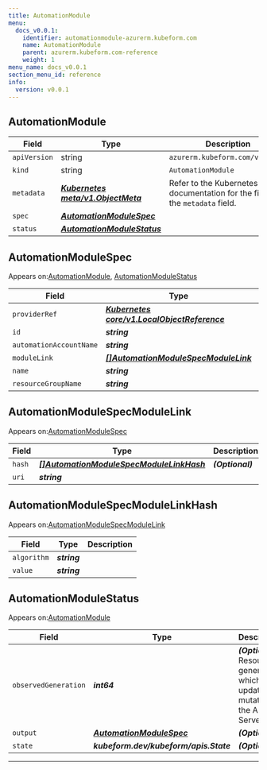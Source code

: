 ```yaml
---
title: AutomationModule
menu:
  docs_v0.0.1:
    identifier: automationmodule-azurerm.kubeform.com
    name: AutomationModule
    parent: azurerm.kubeform.com-reference
    weight: 1
menu_name: docs_v0.0.1
section_menu_id: reference
info:
  version: v0.0.1
---
```


## AutomationModule
| Field | Type | Description |
| ------ | ----- | ----------- |
| `apiVersion` | string | `azurerm.kubeform.com/v1alpha1` |
|    `kind` | string | `AutomationModule` |
| `metadata` | ***[Kubernetes meta/v1.ObjectMeta](https://kubernetes.io/docs/reference/generated/kubernetes-api/v1.13/#objectmeta-v1-meta)***|Refer to the Kubernetes API documentation for the fields of the `metadata` field.|
| `spec` | ***[AutomationModuleSpec](#automationmodulespec)***||
| `status` | ***[AutomationModuleStatus](#automationmodulestatus)***||
## AutomationModuleSpec

Appears on:[AutomationModule](#automationmodule), [AutomationModuleStatus](#automationmodulestatus)

| Field | Type | Description |
| ------ | ----- | ----------- |
| `providerRef` | ***[Kubernetes core/v1.LocalObjectReference](https://kubernetes.io/docs/reference/generated/kubernetes-api/v1.13/#localobjectreference-v1-core)***||
| `id` | ***string***||
| `automationAccountName` | ***string***||
| `moduleLink` | ***[[]AutomationModuleSpecModuleLink](#automationmodulespecmodulelink)***||
| `name` | ***string***||
| `resourceGroupName` | ***string***||
## AutomationModuleSpecModuleLink

Appears on:[AutomationModuleSpec](#automationmodulespec)

| Field | Type | Description |
| ------ | ----- | ----------- |
| `hash` | ***[[]AutomationModuleSpecModuleLinkHash](#automationmodulespecmodulelinkhash)***| ***(Optional)*** |
| `uri` | ***string***||
## AutomationModuleSpecModuleLinkHash

Appears on:[AutomationModuleSpecModuleLink](#automationmodulespecmodulelink)

| Field | Type | Description |
| ------ | ----- | ----------- |
| `algorithm` | ***string***||
| `value` | ***string***||
## AutomationModuleStatus

Appears on:[AutomationModule](#automationmodule)

| Field | Type | Description |
| ------ | ----- | ----------- |
| `observedGeneration` | ***int64***| ***(Optional)*** Resource generation, which is updated on mutation by the API Server.|
| `output` | ***[AutomationModuleSpec](#automationmodulespec)***| ***(Optional)*** |
| `state` | ***kubeform.dev/kubeform/apis.State***| ***(Optional)*** |
---

